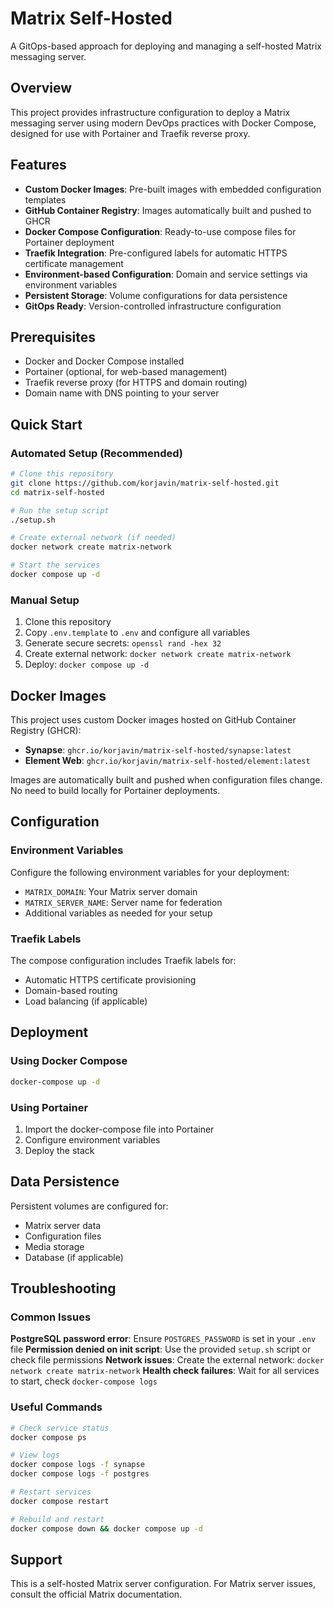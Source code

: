 # Matrix Self-Hosted

A GitOps-based approach for deploying and managing a self-hosted Matrix messaging server.

## Overview

This project provides infrastructure configuration to deploy a Matrix messaging server using modern DevOps practices with Docker Compose, designed for use with Portainer and Traefik reverse proxy.

## Features

- **Custom Docker Images**: Pre-built images with embedded configuration templates
- **GitHub Container Registry**: Images automatically built and pushed to GHCR
- **Docker Compose Configuration**: Ready-to-use compose files for Portainer deployment
- **Traefik Integration**: Pre-configured labels for automatic HTTPS certificate management
- **Environment-based Configuration**: Domain and service settings via environment variables
- **Persistent Storage**: Volume configurations for data persistence
- **GitOps Ready**: Version-controlled infrastructure configuration

## Prerequisites

- Docker and Docker Compose installed
- Portainer (optional, for web-based management)
- Traefik reverse proxy (for HTTPS and domain routing)
- Domain name with DNS pointing to your server

## Quick Start

### Automated Setup (Recommended)

```bash
# Clone this repository
git clone https://github.com/korjavin/matrix-self-hosted.git
cd matrix-self-hosted

# Run the setup script
./setup.sh

# Create external network (if needed)
docker network create matrix-network

# Start the services  
docker compose up -d
```

### Manual Setup

1. Clone this repository
2. Copy `.env.template` to `.env` and configure all variables
3. Generate secure secrets: `openssl rand -hex 32`
4. Create external network: `docker network create matrix-network`
5. Deploy: `docker compose up -d`

## Docker Images

This project uses custom Docker images hosted on GitHub Container Registry (GHCR):

- **Synapse**: `ghcr.io/korjavin/matrix-self-hosted/synapse:latest`
- **Element Web**: `ghcr.io/korjavin/matrix-self-hosted/element:latest`

Images are automatically built and pushed when configuration files change. No need to build locally for Portainer deployments.

## Configuration

### Environment Variables

Configure the following environment variables for your deployment:

- `MATRIX_DOMAIN`: Your Matrix server domain
- `MATRIX_SERVER_NAME`: Server name for federation
- Additional variables as needed for your setup

### Traefik Labels

The compose configuration includes Traefik labels for:
- Automatic HTTPS certificate provisioning
- Domain-based routing
- Load balancing (if applicable)

## Deployment

### Using Docker Compose

```bash
docker-compose up -d
```

### Using Portainer

1. Import the docker-compose file into Portainer
2. Configure environment variables
3. Deploy the stack

## Data Persistence

Persistent volumes are configured for:
- Matrix server data
- Configuration files
- Media storage
- Database (if applicable)

## Troubleshooting

### Common Issues

**PostgreSQL password error**: Ensure `POSTGRES_PASSWORD` is set in your `.env` file
**Permission denied on init script**: Use the provided `setup.sh` script or check file permissions
**Network issues**: Create the external network: `docker network create matrix-network`
**Health check failures**: Wait for all services to start, check `docker-compose logs`

### Useful Commands

```bash
# Check service status
docker compose ps

# View logs
docker compose logs -f synapse
docker compose logs -f postgres

# Restart services
docker compose restart

# Rebuild and restart
docker compose down && docker compose up -d
```

## Support

This is a self-hosted Matrix server configuration. For Matrix server issues, consult the official Matrix documentation.
